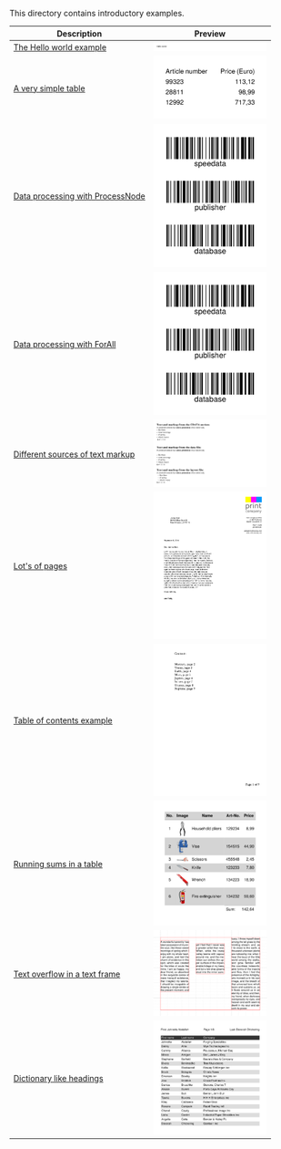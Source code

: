 This directory contains introductory examples.

Description  | Preview
------------ | -------------
[The Hello world example](helloworld) | <a href="helloworld"><img src="helloworld/firstpage.png" width="200"></a>
[A very simple table](simpletable) | <a href="simpletable"><img src="simpletable/firstpage.png" width="200"></a>
[Data processing with ProcessNode](dataprocessing1) | <a href="dataprocessing1"><img src="dataprocessing1/firstpage.png" width="200"></a>
[Data processing with ForAll](dataprocessing2) | <a href="dataprocessing2"><img src="dataprocessing2/firstpage.png" width="200"></a>
[Different sources of text markup](datasource) | <a href="datasource"><img src="datasource/firstpage.png" width="200"></a>
[Lot's of pages](mailmerge) | <a href="mailmerge"><img src="mailmerge/firstpage.png" width="200"></a>
[Table of contents example](planets) | <a href="planets"><img src="planets/firstpage.png" width="200"></a>
[Running sums in a table](runningsum) | <a href="runningsum"><img src="runningsum/firstpage.png" width="200"></a>
[Text overflow in a text frame](textframe) | <a href="textframe"><img src="textframe/firstpage.png" width="200"></a>
[Dictionary like headings](dictionary) | <a href="dictionary"><img src="dictionary/firstpage.png" width="200"></a>



